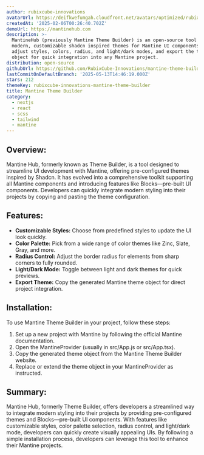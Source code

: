 ```yaml
---
author: rubixcube-innovations
avatarUrl: https://deifkwefumgah.cloudfront.net/avatars/optimized/rubixcube-innovations-mantine-theme-builder-avatar-128.webp
createdAt: '2025-02-06T00:26:40.702Z'
demoUrl: https://mantinehub.com
description: >-
  MantineHub (previously Mantine Theme Builder) is an open-source tool to create
  modern, customizable shadcn inspired themes for Mantine UI components. Easily
  adjust styles, colors, radius, and light/dark modes, and export the theme
  object for quick integration into any Mantine project.
distribution: open-source
githubUrl: https://github.com/RubixCube-Innovations/mantine-theme-builder
lastCommitOnDefaultBranch: '2025-05-13T14:46:19.000Z'
stars: 212
themeKey: rubixcube-innovations-mantine-theme-builder
title: Mantine Theme Builder
category:
  - nextjs
  - react
  - scss
  - tailwind
  - mantine
---
```

## Overview:
Mantine Hub, formerly known as Theme Builder, is a tool designed to streamline UI development with Mantine, offering pre-configured themes inspired by Shadcn. It has evolved into a comprehensive toolkit supporting all Mantine components and introducing features like Blocks—pre-built UI components. Developers can quickly integrate modern styling into their projects by copying and pasting the theme configuration.

## Features:
- **Customizable Styles:** Choose from predefined styles to update the UI look quickly.
- **Color Palette:** Pick from a wide range of color themes like Zinc, Slate, Gray, and more.
- **Radius Control:** Adjust the border radius for elements from sharp corners to fully rounded.
- **Light/Dark Mode:** Toggle between light and dark themes for quick previews.
- **Export Theme:** Copy the generated Mantine theme object for direct project integration.

## Installation:
To use Mantine Theme Builder in your project, follow these steps:
1. Set up a new project with Mantine by following the official Mantine documentation.
2. Open the MantineProvider (usually in src/App.js or src/App.tsx).
3. Copy the generated theme object from the Mantine Theme Builder website.
4. Replace or extend the theme object in your MantineProvider as instructed.

## Summary:
Mantine Hub, formerly Theme Builder, offers developers a streamlined way to integrate modern styling into their projects by providing pre-configured themes and Blocks—pre-built UI components. With features like customizable styles, color palette selection, radius control, and light/dark mode, developers can quickly create visually appealing UIs. By following a simple installation process, developers can leverage this tool to enhance their Mantine projects.